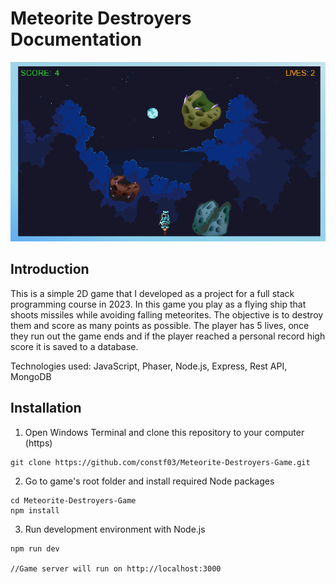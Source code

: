 # Meteorite Destroyers Documentation

![game](/documentation_finnish_old/imagezz/game_preview.png)

## Introduction

This is a simple 2D game that I developed as a project for a full stack programming course in 2023. In this game you play as a flying ship that shoots missiles while avoiding falling meteorites. The objective is to destroy them and score as many points as possible. The player has 5 lives, once they run out the game ends and if the player reached a personal record high score it is saved to a database.

Technologies used: JavaScript, Phaser, Node.js, Express, Rest API, MongoDB


## Installation

1. Open Windows Terminal and clone this repository to your computer (https)
```
git clone https://github.com/constf03/Meteorite-Destroyers-Game.git
```


2. Go to game's root folder and install required Node packages
```
cd Meteorite-Destroyers-Game
npm install
```


3. Run development environment with Node.js
```
npm run dev

//Game server will run on http://localhost:3000
```